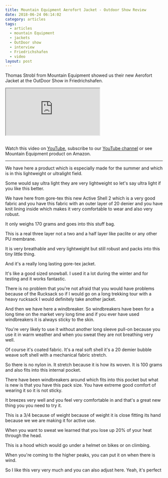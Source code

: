 ```yaml
---
title: Mountain Equipment Aerofort Jacket - Outdoor Show Review
date: 2018-06-24 06:14:02
category: articles
tags:
  - articles
  - mountain Equipment
  - jackets
  - OutDoor show
  - interview
  - Friedrichshafen
  - video
layout: post
---
```


Thomas Strobl from Mountain Equipment showed us their new Aerofort Jacket at the OutDoor Show in Friedrichshafen.

<div class="embed-responsive embed-responsive-16by9">
    <iframe class="embed-responsive-item" src="https://www.youtube.com/embed/QokQI-YHedQ"></iframe>
</div>
<br>
<!--more-->

Watch this video on <a href="https://www.youtube.com/watch?v=1qulwpoE-jk" rel="nofollow" target="_blank">YouTube</a>, subscribe to our <a target="_blank" rel="nofollow" href="https://www.youtube.com/channel/UCnO9Q_m9EaOCrHmmQIBVBNw?sub_confirmation=1">YouTube channel</a> or see Mountain Equipment product on <a target="_blank" hre="https://amzn.to/2MKU9va" rel="nofollow">Amazon</a>.

---

We have here a product which is especially made for the summer and which is in this lightweight or ultralight field.

Some would say ultra light they are very lightweight so let's say
ultra light if you like this better.

We have here from gore-tex this new Active Shell 2 which is a very good fabric and you have this fabric with an outer layer of 20 denier and you have knit lining inside which makes it very comfortable to wear and also very robust.

It only weighs 170 grams and goes into this stuff bag.

This is a real three layer not a two and a half layer like paclite or any other PU membrane.

It is very breathable and very lightweight but still robust and packs into this tiny little thing.

And it's a really long lasting gore-tex jacket.

It's like a good sized snowball. I used it a lot
during the winter and for testing and it works fantastic.

There is no problem that you're not afraid that you would have problems
because of the Rucksack so if I would go on a long trekking tour with a heavy rucksack I would definitely take another jacket.

And then we have here a windbreaker. So windbreakers have been for a long time on the market very long time and if you ever have used windbreakers it is always sticky to the skin.

You're very likely to use it without another long sleeve pull-on because you use it in warm weather and when you sweat they are not breathing very well.

Of course it's coated fabric. It's a real soft shell it's a 20 demier bubble weave soft shell with a mechanical fabric stretch.

So there is no nylon in. It stretch because it is how its woven. It is 100 grams and also fits into this internal pocket.

There have been windbreakers around which fits into this pocket but what is new is that you have this pack size. You have extreme good comfort of wearing it so it is not sticky.

It breezes very well and you feel very comfortable in and that's a great new thing you you need to try it.

This is a 3/4 because of weight because of weight it is close fitting its hand because we we are making it for active use.

When you want to sweat we learned that you lose up 20% of
your heat through the head.

This is a hood which would go under a helmet on bikes or on climbing.

When you're coming to the higher peaks, you can put it on when there is wind.

So I like this very very much and you can also adjust here. Yeah,
it's perfect
